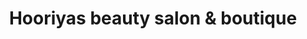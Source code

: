 ---
title: "Hooriyas beauty salon & boutique"
url: /karachi/hooriyas-beauty-salon-und-boutique/
shop: Kosmetik
---